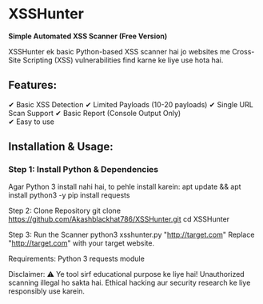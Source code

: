 # XSSHunter  

**Simple Automated XSS Scanner (Free Version)**  

XSSHunter ek basic Python-based XSS scanner hai jo websites me Cross-Site Scripting (XSS) vulnerabilities find karne ke liye use hota hai.  

## **Features:**  
✔ Basic XSS Detection
✔ Limited Payloads (10-20 payloads)
✔ Single URL Scan Support
✔ Basic Report (Console Output Only)  
✔ Easy to use  

## **Installation & Usage:**  

### **Step 1: Install Python & Dependencies**  
Agar Python 3 install nahi hai, to pehle install karein:
apt update && apt install python3 -y
pip install requests

Step 2: Clone Repository
git clone https://github.com/Akashblackhat786/XSSHunter.git
cd XSSHunter

Step 3: Run the Scanner
python3 xsshunter.py "http://target.com"
Replace "http://target.com" with your target website.

Requirements:
Python 3
requests module

Disclaimer:
⚠ Ye tool sirf educational purpose ke liye hai!
Unauthorized scanning illegal ho sakta hai. Ethical hacking aur security research ke liye responsibly use karein.

